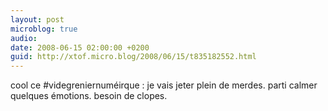 ```yaml
---
layout: post
microblog: true
audio: 
date: 2008-06-15 02:00:00 +0200
guid: http://xtof.micro.blog/2008/06/15/t835182552.html
---
```

cool ce #videgreniernuméirque : je vais jeter plein de merdes. parti calmer quelques émotions. besoin de clopes.
